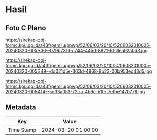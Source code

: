 # Hasil

## Foto C Plano

https://sirekap-obj-formc.kpu.go.id/a43f/pemilu/ppwp/52/06/03/20/10/5206032010005-20240320-005336--079b7316-c744-445d-8821-61c1ea92a0d3.jpg

https://sirekap-obj-formc.kpu.go.id/a43f/pemilu/ppwp/52/06/03/20/10/5206032010005-20240320-005349--dd021d5e-363d-4968-9b23-00b953ed43d5.jpg

https://sirekap-obj-formc.kpu.go.id/a43f/pemilu/ppwp/52/06/03/20/10/5206032010005-20240320-005414--5d33a053-72aa-4b9c-b1fe-7efbe1470776.jpg


## Metadata

| Key        | Value               |
| ---------- | ------------------- |
| Time Stamp | 2024-03-20 01:00:00 |



